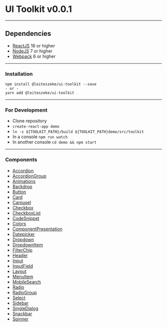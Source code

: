 # UI Toolkit v0.0.1

---

## Dependencies

- [ReactJS](https://reactjs.org/) 16 or higher
- [NodeJS](https://nodejs.org/es/) 7 or higher
- [Webpack](https://webpack.js.org/) 6 or higher

---

### Installation

    npm install @leiteszeke/ui-toolkit --save
    - or -
    yarn add @leiteszeke/ui-toolkit

---

### For Development

- Clone repository
- `create-react-app demo`
- `ln -s ${TOOLKIT_PATH}/build ${TOOLKIT_PATH}demo/src/toolkit`
- In a console `npm run watch`
- In another console `cd demo && npm start`

---

### Components

- [Accordion](https://ui-toolkit.vercel.app/components/accordion)
- [AccordionGroup](https://ui-toolkit.vercel.app/components/accordion-group)
- [Animations](https://ui-toolkit.vercel.app/components/animations)
- [Backdrop](https://ui-toolkit.vercel.app/components/backdrop)
- [Button](https://ui-toolkit.vercel.app/components/buttons#button)
- [Card](https://ui-toolkit.vercel.app/components/card)
- [Carousel](https://ui-toolkit.vercel.app/components/carousel)
- [Checkbox](https://ui-toolkit.vercel.app/components/checkbox)
- [CheckboxList](https://ui-toolkit.vercel.app/components/checkbox-list)
- [CodeSnippet](https://ui-toolkit.vercel.app/components/code-snippet)
- [Colors](https://ui-toolkit.vercel.app/components/colors)
- [ComponentPresentation](https://ui-toolkit.vercel.app/components/component-presentation)
- [Datepicker](https://ui-toolkit.vercel.app/components/datepicker)
- [Dropdown](https://ui-toolkit.vercel.app/components/dropdown#container)
- [DropdownItem](https://ui-toolkit.vercel.app/components/dropdown#item)
- [FilterChip](https://ui-toolkit.vercel.app/components/filter-chip)
- [Header](https://ui-toolkit.vercel.app/components/header)
- [Input](https://ui-toolkit.vercel.app/components/input)
- [InputField](https://ui-toolkit.vercel.app/components/input-field)
- [Layout](https://ui-toolkit.vercel.app/components/layout)
- [MenuItem](https://ui-toolkit.vercel.app/components/menu-item)
- [MobileSearch](https://ui-toolkit.vercel.app/components/mobile-search)
- [Radio](https://ui-toolkit.vercel.app/components/radio)
- [RadioGroup](https://ui-toolkit.vercel.app/components/radio-group)
- [Select](https://ui-toolkit.vercel.app/components/select)
- [Sidebar](https://ui-toolkit.vercel.app/components/sidebar)
- [SingleDialog](https://ui-toolkit.vercel.app/components/single-dialog)
- [Snackbar](https://ui-toolkit.vercel.app/components/snackbar)
- [Spinner](https://ui-toolkit.vercel.app/components/spinner)
